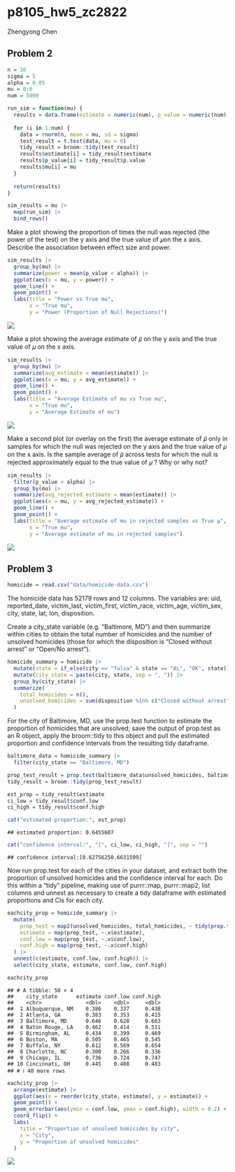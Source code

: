 p8105_hw5_zc2822
================
Zhengyong Chen

## Problem 2

``` r
n = 30
sigma = 5
alpha = 0.05
mu = 0:6
num = 5000

run_sim = function(mu) {
  results = data.frame(estimate = numeric(num), p_value = numeric(num), mu = numeric(num))
  
  for (i in 1:num) {
    data = rnorm(n, mean = mu, sd = sigma)
    test_result = t.test(data, mu = 0) 
    tidy_result = broom::tidy(test_result)
    results$estimate[i] = tidy_result$estimate
    results$p_value[i] = tidy_result$p.value
    results$mu[i] = mu
  }
  
  return(results)
}

sim_results = mu |> 
  map(run_sim) |> 
  bind_rows()
```

Make a plot showing the proportion of times the null was rejected (the
power of the test) on the y axis and the true value of 𝜇on the x axis.
Describe the association between effect size and power.

``` r
sim_results |> 
  group_by(mu) |> 
  summarize(power = mean(p_value < alpha)) |> 
  ggplot(aes(x = mu, y = power)) +
  geom_line() +
  geom_point() +
  labs(title = "Power vs True mu",
       x = "True mu",
       y = "Power (Proportion of Null Rejections)")
```

![](p8105_hw5_zc2822_files/figure-gfm/unnamed-chunk-2-1.png)<!-- -->

Make a plot showing the average estimate of 𝜇̂ on the y axis and the true
value of 𝜇 on the x axis.

``` r
sim_results |> 
  group_by(mu) |> 
  summarize(avg_estimate = mean(estimate)) |> 
  ggplot(aes(x = mu, y = avg_estimate)) +
  geom_line() +
  geom_point() +
  labs(title = "Average Estimate of mu vs True mu",
       x = "True mu",
       y = "Average Estimate of mu")
```

![](p8105_hw5_zc2822_files/figure-gfm/unnamed-chunk-3-1.png)<!-- -->

Make a second plot (or overlay on the first) the average estimate of 𝜇̂
only in samples for which the null was rejected on the y axis and the
true value of 𝜇 on the x axis. Is the sample average of 𝜇̂ across tests
for which the null is rejected approximately equal to the true value of
𝜇 ? Why or why not?

``` r
sim_results |> 
  filter(p_value < alpha) |> 
  group_by(mu) |> 
  summarize(avg_rejected_estimate = mean(estimate)) |> 
  ggplot(aes(x = mu, y = avg_rejected_estimate)) +
  geom_line() +
  geom_point() +
  labs(title = "Average estimate of mu in rejected samples vs True μ",
       x = "True mu",
       y = "Average estimate of mu in rejected samples")
```

![](p8105_hw5_zc2822_files/figure-gfm/unnamed-chunk-4-1.png)<!-- -->

## Problem 3

``` r
homicide = read.csv("data/homicide-data.csv")
```

The homicide data has 52179 rows and 12 columns. The variables are: uid,
reported_date, victim_last, victim_first, victim_race, victim_age,
victim_sex, city, state, lat, lon, disposition.

Create a city_state variable (e.g. “Baltimore, MD”) and then summarize
within cities to obtain the total number of homicides and the number of
unsolved homicides (those for which the disposition is “Closed without
arrest” or “Open/No arrest”).

``` r
homicide_summary = homicide |>
  mutate(state = if_else(city == "Tulsa" & state == "AL", "OK", state)) |> 
  mutate(city_state = paste(city, state, sep = ", ")) |>  
  group_by(city_state) |> 
  summarize(
    total_homicides = n(), 
    unsolved_homicides = sum(disposition %in% c("Closed without arrest", "Open/No arrest"))
  )
```

For the city of Baltimore, MD, use the prop.test function to estimate
the proportion of homicides that are unsolved; save the output of
prop.test as an R object, apply the broom::tidy to this object and pull
the estimated proportion and confidence intervals from the resulting
tidy dataframe.

``` r
baltimore_data = homicide_summary |> 
  filter(city_state == "Baltimore, MD")

prop_test_result = prop.test(baltimore_data$unsolved_homicides, baltimore_data$total_homicides)
tidy_result = broom::tidy(prop_test_result)

est_prop = tidy_result$estimate
ci_low = tidy_result$conf.low
ci_high = tidy_result$conf.high

cat("estimated proportion:", est_prop)
```

    ## estimated proportion: 0.6455607

``` r
cat("confidence interval:", "[", ci_low, ci_high, "]", sep = "")
```

    ## confidence interval:[0.62756250.6631599]

Now run prop.test for each of the cities in your dataset, and extract
both the proportion of unsolved homicides and the confidence interval
for each. Do this within a “tidy” pipeline, making use of purrr::map,
purrr::map2, list columns and unnest as necessary to create a tidy
dataframe with estimated proportions and CIs for each city.

``` r
eachcity_prop = homicide_summary |> 
  mutate(
    prop_test = map2(unsolved_homicides, total_homicides, ~ tidy(prop.test(.x, .y))),
    estimate = map(prop_test, ~.x$estimate),
    conf.low = map(prop_test, ~.x$conf.low),
    conf.high = map(prop_test, ~.x$conf.high)
  ) |>
  unnest(c(estimate, conf.low, conf.high)) |>
  select(city_state, estimate, conf.low, conf.high)

eachcity_prop
```

    ## # A tibble: 50 × 4
    ##    city_state      estimate conf.low conf.high
    ##    <chr>              <dbl>    <dbl>     <dbl>
    ##  1 Albuquerque, NM    0.386    0.337     0.438
    ##  2 Atlanta, GA        0.383    0.353     0.415
    ##  3 Baltimore, MD      0.646    0.628     0.663
    ##  4 Baton Rouge, LA    0.462    0.414     0.511
    ##  5 Birmingham, AL     0.434    0.399     0.469
    ##  6 Boston, MA         0.505    0.465     0.545
    ##  7 Buffalo, NY        0.612    0.569     0.654
    ##  8 Charlotte, NC      0.300    0.266     0.336
    ##  9 Chicago, IL        0.736    0.724     0.747
    ## 10 Cincinnati, OH     0.445    0.408     0.483
    ## # ℹ 40 more rows

``` r
eachcity_prop |> 
  arrange(estimate) |> 
  ggplot(aes(x = reorder(city_state, estimate), y = estimate)) +
  geom_point() +  
  geom_errorbar(aes(ymin = conf.low, ymax = conf.high), width = 0.2) + 
  coord_flip() +  
  labs(
    title = "Proportion of unsolved homicides by city",
    x = "City",
    y = "Proportion of unsolved homicides"
  )
```

![](p8105_hw5_zc2822_files/figure-gfm/unnamed-chunk-9-1.png)<!-- -->

